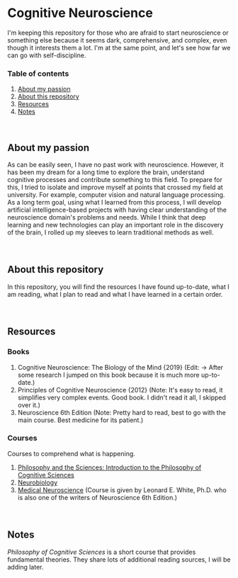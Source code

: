 # Cognitive Neuroscience

I'm keeping this repository for those who are afraid to start neuroscience or something else because it seems dark, comprehensive, and complex, even though it interests them a lot. I'm at the same point, and let's see how far we can go with self-discipline. 

### Table of contents
1) [About my passion](#about-my-passion)
2) [About this repository](#about-this-repository)
3) [Resources](#resources)
4) [Notes](#notes)


<br/>

## About my passion
As can be easily seen, I have no past work with neuroscience. However, it has been my dream for a long time to explore the brain, understand cognitive processes and contribute something to this field. To prepare for this, I tried to isolate and improve myself at points that crossed my field at university. For example, computer vision and natural language processing. As a long term goal, using what I learned from this process, I will develop artificial intelligence-based projects with having clear understanding of the neuroscience domain's problems and needs. While I think that deep learning and new technologies can play an important role in the discovery of the brain, I rolled up my sleeves to learn traditional methods as well.
<br/><br/><br/>

## About this repository
In this repository, you will find the resources I have found up-to-date, what I am reading, what I plan to read and what I have learned in a certain order. 
<br/><br/><br/>

## Resources
### Books
1) Cognitive Neuroscience: The Biology of the Mind {2019} (Edit: -> After some research I jumped on this book because it is much more up-to-date.)</br>
2) Principles of Cognitive Neuroscience {2012} (Note: It's easy to read, it simplifies very complex events. Good book. I didn't read it all, I skipped over it.)</br>
3) Neuroscience 6th Edition (Note: Pretty hard to read, best to go with the main course. Best medicine for its patient.)
### Courses
Courses to comprehend what is happening.</br>
1) [Philosophy and the Sciences: Introduction to the Philosophy of Cognitive Sciences](https://www.coursera.org/learn/philosophy-cognitive-sciences/) 
2) [Neurobiology](https://www.coursera.org/learn/neurobiology) </br>
3) [Medical Neuroscience](https://www.coursera.org/learn/medical-neuroscience) (Course is given by Leonard E. White, Ph.D. who is also one of the writers of Neuroscience 6th Edition.) </br><br/><br/>

## Notes
*Philosophy of Cognitive Sciences* is a short course that provides fundamental theories. They share lots of additional reading sources, I will be adding later.
